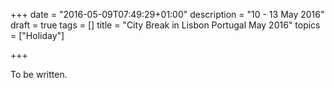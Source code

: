 +++
date = "2016-05-09T07:49:29+01:00"
description = "10 - 13 May 2016"
draft = true
tags = []
title = "City Break in Lisbon Portugal May 2016"
topics = ["Holiday"]

+++

To be written.